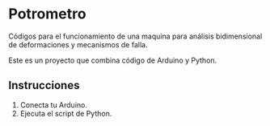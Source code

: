 # Potrometro
Códigos para el funcionamiento de una maquina para análisis bidimensional de deformaciones y mecanismos de falla.

Este es un proyecto que combina código de Arduino y Python.

## Instrucciones
1. Conecta tu Arduino.
2. Ejecuta el script de Python.
